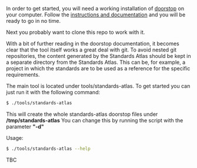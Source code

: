 In order to get started, you will need a working installation of [doorstop](https://github.com/doorstop-dev/doorstop) on your computer. Follow the [instructions and documentation](https://doorstop.readthedocs.io/en/latest/) and you will be ready to go in no time.

Next you probably want to clone this repo to work with it.

With a bit of further reading in the doorstop documentation, it becomes clear that the tool itself works a great deal with git. To avoid nested git repositories, the content generated by the Standards Atlas should be kept in a separate directory from the Standards Atlas. This can be, for example, a project in which the standards are to be used as a reference for the specific requirements.

The main tool is located under tools/standards-atlas.
To get started you can just run it with the following command:
```sh
$ ./tools/standards-atlas
```
This will create the whole standards-atlas doorstop files under **/tmp/standards-atlas**
You can change this by running the script with the parameter **"-d"**

Usage:
```sh
$ ./tools/standards-atlas --help


```
TBC

